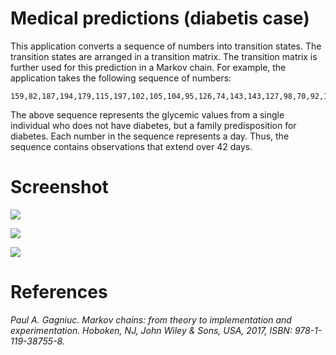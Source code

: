 # Medical predictions (diabetis case)
This application converts a sequence of numbers into transition states. The transition states are arranged in a transition matrix. The transition matrix is further used for this prediction in a Markov chain. For example, the application takes the following sequence of numbers:
```
159,82,187,194,179,115,197,102,105,104,95,126,74,143,143,127,98,70,92,170,168,182,149,85,137,100,170,180,61,177,86,195,198,182,150,197,103,103,186,100,96,196
```

The above sequence represents the glycemic values from a single individual who does not have diabetes, but a family predisposition for diabetes. Each number in the sequence represents a day. Thus, the sequence contains observations that extend over 42 days.

# Screenshot

<kbd><img src="https://github.com/Gagniuc/Diabetes-prediction-using-Markov-Chains/blob/main/screenshot/Medical%20prediction%20on%20diabetes.gif" /></kbd>

<kbd><img src="https://github.com/Gagniuc/Diabetes-prediction-using-Markov-Chains/blob/main/screenshot/How%20to%201.PNG" /></kbd>

<kbd><img src="https://github.com/Gagniuc/Diabetes-prediction-using-Markov-Chains/blob/main/screenshot/How%20to%202.PNG" /></kbd>

# References

<i>Paul A. Gagniuc. Markov chains: from theory to implementation and experimentation. Hoboken, NJ,  John Wiley & Sons, USA, 2017, ISBN: 978-1-119-38755-8.</i>
